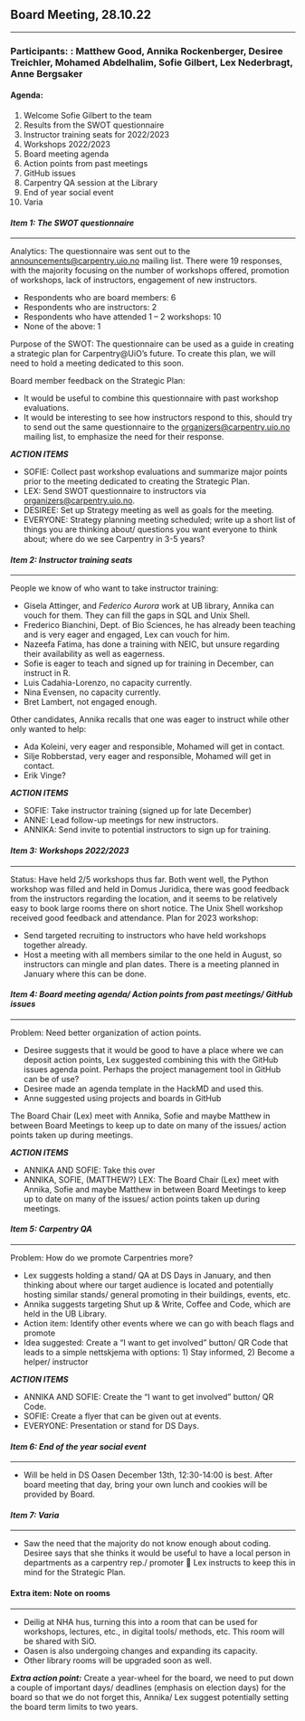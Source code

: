 ## Board Meeting, 28.10.22
------------------------------------ 
### Participants: : Matthew Good, Annika Rockenberger, Desiree Treichler, Mohamed Abdelhalim, Sofie Gilbert, Lex Nederbragt, Anne Bergsaker 

#### Agenda: 
1. Welcome Sofie Gilbert to the team 
2. Results from the SWOT questionnaire
3. Instructor training seats for 2022/2023 
4. Workshops 2022/2023 
5. Board meeting agenda
6. Action points from past meetings 
7. GitHub issues
8. Carpentry QA session at the Library 
9. End of year social event 
10. Varia 

#### _Item 1: The SWOT questionnaire_
-------------
Analytics: The questionnaire was sent out to the announcements@carpentry.uio.no mailing list. There were 19 responses, with the majority focusing on the number of workshops offered, promotion of workshops, lack of instructors, engagement of new instructors. 
 
* Respondents who are board members: 6
* Respondents who are instructors: 2
* Respondents who have attended 1 – 2 workshops: 10
* None of the above: 1 

Purpose of the SWOT: The questionnaire can be used as a guide in creating a strategic plan for Carpentry@UiO’s future. To create this plan, we will need to hold a meeting dedicated to this soon. 

Board member feedback on the Strategic Plan:
* It would be useful to combine this questionnaire with past workshop evaluations. 
* It would be interesting to see how instructors respond to this, should try to send out the same questionnaire to the organizers@carpentry.uio.no mailing list, to emphasize the need for their response. 

**_ACTION ITEMS_**
* SOFIE: Collect past workshop evaluations and summarize major points prior to the meeting dedicated to creating the Strategic Plan.
* LEX: Send SWOT questionnaire to instructors via organizers@carpentry.uio.no. 
* DESIREE: Set up Strategy meeting as well as goals for the meeting. 
* EVERYONE: Strategy planning meeting scheduled; write up a short list of things you are thinking about/ questions you want everyone to think about; where do we see Carpentry in 3-5 years? 

#### _Item 2: Instructor training seats_
-------------
People we know of who want to take instructor training:
* Gisela Attinger, and *Federico Aurora* work at UB library, Annika can vouch for them. They can fill the gaps in SQL and Unix Shell. 
* Frederico Bianchini, Dept. of Bio Sciences, he has already been teaching and is very eager and engaged, Lex can vouch for him. 
* Nazeefa Fatima, has done a training with NEIC, but unsure regarding their availability as well as eagerness. 
* Sofie is eager to teach and signed up for training in December, can instruct in R. 
* Luis Cadahia-Lorenzo, no capacity currently. 
* Nina Evensen, no capacity currently. 
* Bret Lambert, not engaged enough. 

Other candidates, Annika recalls that one was eager to instruct while other only wanted to help: 
* Ada Koleini, very eager and responsible, Mohamed will get in contact. 
* Silje Robberstad, very eager and responsible, Mohamed will get in contact.
* Erik Vinge? 


**_ACTION ITEMS_**
* SOFIE: Take instructor training (signed up for late December) 
* ANNE: Lead follow-up meetings for new instructors. 
* ANNIKA: Send invite to potential instructors to sign up for training. 

#### _Item 3: Workshops 2022/2023_
-------------
Status: Have held 2/5 workshops thus far. Both went well, the Python workshop was filled and held in Domus Juridica, there was good feedback from the instructors regarding the location, and it seems to be relatively easy to book large rooms there on short notice. The Unix Shell workshop received good feedback and attendance. 
Plan for 2023 workshop:
* Send targeted recruiting to instructors who have held workshops together already. 
* Host a meeting with all members similar to the one held in August, so instructors can mingle and plan dates. There is a meeting planned in January where this can be done. 

#### _Item 4: Board meeting agenda/ Action points from past meetings/ GitHub issues_
-------------
Problem: Need better organization of action points. 
* Desiree suggests that it would be good to have a place where we can deposit action points, Lex suggested combining this with the GitHub issues agenda point. Perhaps the project management tool in GitHub can be of use? 
* Desiree made an agenda template in the HackMD and used this.
* Anne suggested using projects and boards in GitHub 

The Board Chair (Lex) meet with Annika, Sofie and maybe Matthew in between Board Meetings to keep up to date on many of the issues/ action points taken up during meetings. 

**_ACTION ITEMS_**
* ANNIKA AND SOFIE: Take this over 
* ANNIKA, SOFIE, (MATTHEW?) LEX: The Board Chair (Lex) meet with Annika, Sofie and maybe Matthew in between Board Meetings to keep up to date on many of the issues/ action points taken up during meetings.

#### _Item 5: Carpentry QA_
-------------
Problem: How do we promote Carpentries more?
* Lex suggests holding a stand/ QA at DS Days in January, and then thinking about where our target audience is located and potentially hosting similar stands/ general promoting in their buildings, events, etc. 
* Annika suggests targeting Shut up & Write, Coffee and Code, which are held in the UB Library. 
* Action item: Identify other events where we can go with beach flags and promote 
* Idea suggested: Create a “I want to get involved” button/ QR Code that leads to a simple nettskjema with options: 1) Stay informed, 2) Become a helper/ instructor 

**_ACTION ITEMS_**
* ANNIKA AND SOFIE: Create the “I want to get involved” button/ QR Code. 
* SOFIE: Create a flyer that can be given out at events. 
* EVERYONE: Presentation or stand for DS Days. 
 
#### _Item 6: End of the year social event_
-------------
* Will be held in DS Oasen December 13th, 12:30-14:00 is best. After board meeting that day, bring your own lunch and cookies will be provided by Board.


#### _Item 7: Varia_
-------------
* Saw the need that the majority do not know enough about coding. Desiree says that she thinks it would be useful to have a local person in departments as a carpentry rep./ promoter  Lex instructs to keep this in mind for the Strategic Plan. 


#### Extra item: Note on rooms
-------------
* Deilig at NHA hus, turning this into a room that can be used for workshops, lectures, etc., in digital tools/ methods, etc. This room will be shared with SiO. 
* Oasen is also undergoing changes and expanding its capacity.
* Other library rooms will be upgraded soon as well. 

**_Extra action point:_** Create a year-wheel for the board, we need to put down a couple of important days/ deadlines (emphasis on election days) for the board so that we do not forget this, Annika/ Lex suggest potentially setting the board term limits to two years. 

















